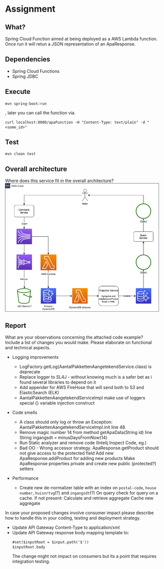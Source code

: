 # Assignment
## What?
Spring Cloud Function aimed at being deployed as a AWS Lambda function.
Once run it will retun a JSON representation of an ApaResponse.

## Dependencies
- Spring Cloud Functions
- Spring JDBC

## Execute
```
mvn spring-boot:run
```
, later you can call the function via.
```
curl localhost:8080/apaFunction -H "Content-Type: text/plain" -d "<some_id>"
```

## Test
```
mvn clean test
```

## Overall architecture
Where does this service fit in the overall architecture?
![pnlassigment.png](pnlassigment.png)


## Report
What are your observations concerning the attached code example? Include a list of changes you would make. Please elaborate on functional and technical aspects.

- Logging improvements
    - LogFactory.getLog(AantalPakkettenAangetekendService.class) is deprecate
    - Replace logger to SL4J - without knowing much is a safer bet as i found several libraries to depend on it
    - Add appender for AWS FireHose that will send both to S3 and ElasticSearch (ELK)
    - AantalPakkettenAangetekendServiceImpl make use of loggers special {} variable injection construct

- Code smells
    - A class should only log or throw an Exception: AantalPakkettenAangetekendServiceImpl.init line 48.
    - Remove magic number 14 from method getApaData(String id) line String ingangsdt = minusDaysFromNow(14)
    - Run Static analyzer and remove code (Intelij Inspect Code, eg.)
    - Bad OO - Wrong accessor strategy. 
      ApaResponse.getProduct should not give access to the protected field
      Add new ApaResponse.addProduct for adding new products
      Make ApaResponse properties private and create new public (protected?) setters

- Performance
    - Create new de-normalizer table with an index on `postal-code`, `house number`, `huisnrtvg`(?) and `ingangsdt`(?)
      On query check for query on a cache. If not present:
      Calculate and retrieve aggregate
      Cache new aggregate

In case your proposed changes involve consumer impact please describe how to handle this in your coding, testing and deployment strategy.

- Update API Gateway Content-Type to application/xml
- Update API Gateway response body mapping template to:
  ```
  #set($inputRoot = $input.path('$'))
  $inputRoot.body
  ```
  The change might not impact on consumers but its a point that requires integration testing.

